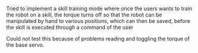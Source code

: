 Tried to implement a skill training mode where once the users wants to train the robot on a skill, the torque turns off so that the robot can be manipulated by hand to various positions, which can then be saved, before the skill is executed through a command of the user

Could not test this because of problems reading and toggling the torque of the base servo.

